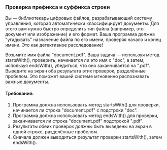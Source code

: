 
### Проверка префикса и суффикса строки

Вы — библиотекарь цифровых файлов, разрабатывающий систему управления, которая автоматически классифицирует документы. Для этого вам нужно быстро определить тип файла (например, это документ или изображение) и его формат. Ваша программа должна "угадывать" назначение файла по его имени, проверяя начало и конец имени. Это как детективное расследование!

Возьмите имя файла "document.pdf". Ваша задача — используя метод startsWith(), проверить, начинается ли это имя с "doc", а затем, используя endsWith(), убедиться, что оно заканчивается на ".pdf". Выведите на экран оба результата этих проверок, разделённые пробелом. Это поможет вашей системе мгновенно распознавать важные документы.

#### Требования:
1. Программа должна использовать метод startsWith() для проверки, начинается ли строка "document.pdf" с подстроки "doc".
2. Программа должна использовать метод endsWith() для проверки, заканчивается ли строка "document.pdf" подстрокой ".pdf".
3. Результаты обеих проверок должны быть выведены на экран в одной строке, разделённые пробелом.
4. Сначала должен выводиться результат проверки startsWith(), затем endsWith().